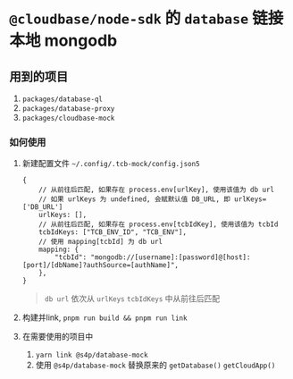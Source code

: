 # `@cloudbase/node-sdk` 的 `database` 链接本地 mongodb

## 用到的项目

1. `packages/database-ql`
1. `packages/database-proxy`
1. `packages/cloudbase-mock`

### 如何使用

1. 新建配置文件 `~/.config/.tcb-mock/config.json5`

    ```json5
    {
        // 从前往后匹配, 如果存在 process.env[urlKey], 使用该值为 db url
        // 如果 urlKeys 为 undefined, 会赋默认值 DB_URL, 即 urlKeys=['DB_URL']
        urlKeys: [],
        // 从前往后匹配, 如果存在 process.env[tcbIdKey], 使用该值为 tcbId
        tcbIdKeys: ["TCB_ENV_ID", "TCB_ENV"],
        // 使用 mapping[tcbId] 为 db url
        mapping: {
            "tcbId": "mongodb://[username]:[password]@[host]:[port]/[dbName]?authSource=[authName]",
        },
    }
    ```

    > `db url` 依次从 `urlKeys` `tcbIdKeys` 中从前往后匹配

1. 构建并link, `pnpm run build && pnpm run link`
1. 在需要使用的项目中
    1. `yarn link @s4p/database-mock`
    1. 使用 `@s4p/database-mock` 替换原来的 `getDatabase()` `getCloudApp()`
